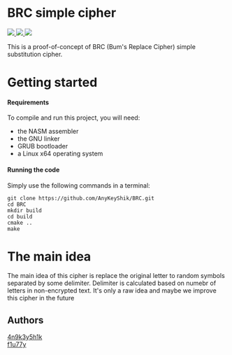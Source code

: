 # BRC simple cipher

<a href="https://github.com/AnyKeyShik/SimpleKernel/blob/master/LICENSE">
<img src ="https://img.shields.io/github/license/AnyKeyShik/BRC.svg" />
</a>
<a href="https://github.com/AnyKeyShik/SimpleKernel/stargazers">
<img src ="https://img.shields.io/github/stars/AnyKeyShik/BRC.svg" />
</a>
<a href="https://github.com/AnyKeyShik/SimpleKernel/network">
<img src ="https://img.shields.io/github/forks/AnyKeyShik/BRC.svg" />
</a>


This is a proof-of-concept of BRC (Bum's Replace Cipher) simple substitution cipher.

# Getting started

#### Requirements

To compile and run this project, you will need:
* the NASM assembler
* the GNU linker
* GRUB bootloader
* a Linux x64 operating system

#### Running the code

Simply use the following commands in a terminal:
```
git clone https://github.com/AnyKeyShik/BRC.git
cd BRC
mkdir build
cd build
cmake ..
make
```

# The main idea
The main idea of this cipher is replace the original letter to random symbols separated by some delimiter. Delimiter is calculated based on numebr of letters in non-encrypted text. It's only a raw idea and maybe we improve this cipher in the future

## Authors
[4n9k3y5h1k](https://github.com/AnyKeyShik)\
[f1u77y](https://github.com/f1u77y)

